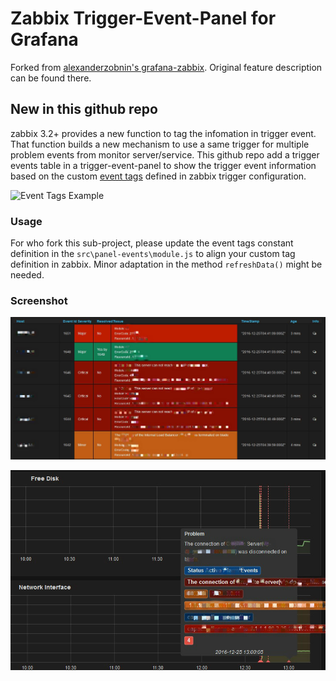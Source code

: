 # Zabbix Trigger-Event-Panel for Grafana

Forked from [alexanderzobnin's grafana-zabbix](https://github.com/alexanderzobnin/grafana-zabbix). Original feature description can be found there.

## New in this github repo ##
zabbix 3.2+ provides a new function to tag the infomation in trigger event. That function builds a new mechanism to use a same trigger for multiple problem events from monitor server/service.
This github repo add a trigger events table in a trigger-event-panel to show the trigger event information based on the custom [event tags](https://www.zabbix.com/documentation/3.2/manual/config/triggers/event_tags?s[]=tags) defined in zabbix trigger configuration.

![Event Tags Example](https://www.zabbix.com/documentation/3.2/_media/manual/config/triggers/event_tags.png)

### Usage ###
For who fork this sub-project, please update the event tags constant definition in the `src\panel-events\module.js` to align your custom tag definition in zabbix.
Minor adaptation in the method `refreshData()` might be needed.

### Screenshot ###

![grafana-event-panel](https://raw.githubusercontent.com/KasperDeng/kasperdeng.github.io/master/images/zabbix/grafana_event_panel.jpg)

![grafana-annotation](https://raw.githubusercontent.com/KasperDeng/kasperdeng.github.io/master/images/zabbix/grafana_annotation.jpg)
